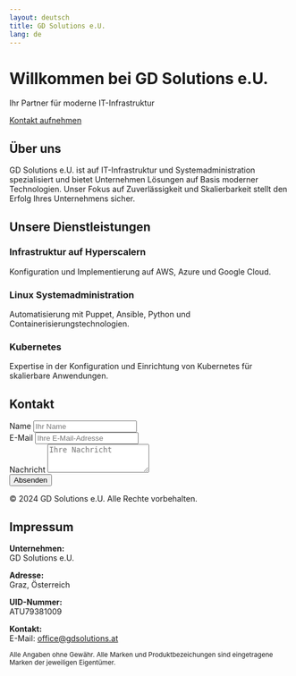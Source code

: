 ```yaml
---
layout: deutsch
title: GD Solutions e.U.
lang: de
---
```


<div class="hero">
    <div class="container text-center text-light">
        <h1 class="display-4">Willkommen bei GD Solutions e.U.</h1>
        <p class="lead">Ihr Partner für moderne IT-Infrastruktur</p>
        <a href="#contact" class="btn btn-primary btn-lg mt-4">Kontakt aufnehmen</a>
    </div>
</div>

<section id="about" class="section bg-dark text-light">
    <div class="container">
        <h2>Über uns</h2>
        <p>
            GD Solutions e.U. ist auf IT-Infrastruktur und Systemadministration spezialisiert und bietet Unternehmen Lösungen auf Basis moderner Technologien. Unser Fokus auf Zuverlässigkeit und Skalierbarkeit stellt den Erfolg Ihres Unternehmens sicher.
        </p>
    </div>
</section>

<section id="services" class="section">
    <div class="container">
        <h2 class="text-center">Unsere Dienstleistungen</h2>
        <div class="row text-center">
            <div class="col-md-4">
                <div class="card shadow service-card">
                    <div class="card-body">
                        <h3 class="card-title">Infrastruktur auf Hyperscalern</h3>
                        <p class="card-text">Konfiguration und Implementierung auf AWS, Azure und Google Cloud.</p>
                    </div>
                </div>
            </div>
            <div class="col-md-4">
                <div class="card shadow service-card">
                    <div class="card-body">
                        <h3 class="card-title">Linux Systemadministration</h3>
                        <p class="card-text">Automatisierung mit Puppet, Ansible, Python und Containerisierungstechnologien.</p>
                    </div>
                </div>
            </div>
            <div class="col-md-4">
                <div class="card shadow service-card">
                    <div class="card-body">
                        <h3 class="card-title">Kubernetes</h3>
                        <p class="card-text">Expertise in der Konfiguration und Einrichtung von Kubernetes für skalierbare Anwendungen.</p>
                    </div>
                </div>
            </div>
        </div>
    </div>
</section>

<section id="contact" class="section bg-light">
    <div class="container">
        <h2>Kontakt</h2>
        <form>
            <div class="mb-3">
                <label for="name" class="form-label">Name</label>
                <input type="text" class="form-control" id="name" placeholder="Ihr Name">
            </div>
            <div class="mb-3">
                <label for="email" class="form-label">E-Mail</label>
                <input type="email" class="form-control" id="email" placeholder="Ihre E-Mail-Adresse">
            </div>
            <div class="mb-3">
                <label for="message" class="form-label">Nachricht</label>
                <textarea class="form-control" id="message" rows="3" placeholder="Ihre Nachricht"></textarea>
            </div>
            <button type="submit" class="btn btn-primary">Absenden</button>
        </form>
    </div>
</section>

<footer class="footer bg-dark text-light text-center">
    <div class="container">
        &copy; 2024 GD Solutions e.U. Alle Rechte vorbehalten.
    </div>
</footer>

<!-- IMPRESSUM -->
<section id="impressum" class="section bg-light">
    <div class="container">
        <h2 class="text-center">Impressum</h2>
        <div class="row">
            <div class="col-md-12">
                <p><strong>Unternehmen:</strong><br> GD Solutions e.U.</p>
                <p><strong>Adresse:</strong><br> Graz, Österreich</p>
                <p><strong>UID-Nummer:</strong><br> ATU79381009</p>
                <p><strong>Kontakt:</strong><br> E-Mail: <a href="mailto:office@gdsolutions.at">office@gdsolutions.at</a></p>
                <p><small>Alle Angaben ohne Gewähr. Alle Marken und Produktbezeichungen sind eingetragene Marken der jeweiligen Eigentümer.</small></p>
            </div>
        </div>
    </div>
</section>

